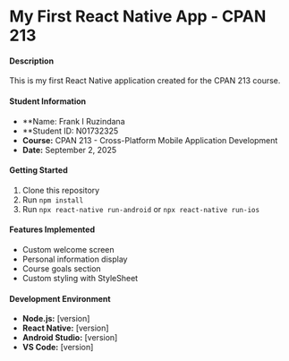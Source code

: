 # My First React Native App - CPAN 213

#### Description
This is my first React Native application created for the CPAN 213 course.

#### Student Information
- **Name: Frank I Ruzindana
- **Student ID: N01732325
- **Course:** CPAN 213 - Cross-Platform Mobile Application Development
- **Date:** September 2, 2025

#### Getting Started
1. Clone this repository  
2. Run `npm install`  
3. Run `npx react-native run-android` or `npx react-native run-ios`

#### Features Implemented
- Custom welcome screen  
- Personal information display  
- Course goals section  
- Custom styling with StyleSheet  

#### Development Environment
- **Node.js:** [version]  
- **React Native:** [version]  
- **Android Studio:** [version]  
- **VS Code:** [version]  
